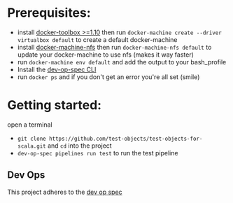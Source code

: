 # Prerequisites:
- install [docker-toolbox >=1.10](https://www.docker.com/products/docker-toolbox) then run `docker-machine create --driver virtualbox default` to create a default docker-machine
- install [docker-machine-nfs](https://github.com/adlogix/docker-machine-nfs) then run `docker-machine-nfs default` to update your docker-machine to use nfs (makes it way faster)
- run `docker-machine env default` and add the output to your bash_profile
- Install the [dev-op-spec CLI](https://github.com/dev-op-spec/cli#installation)
- run `docker ps` and if you don't get an error you're all set (smile)

# Getting started:

open a terminal 

- `git clone https://github.com/test-objects/test-objects-for-scala.git` and `cd` into the project
- `dev-op-spec pipelines run test` to run the test pipeline

## Dev Ops

This project adheres to the [dev op spec](http://devopspec.com/)
